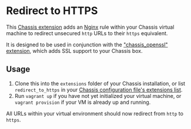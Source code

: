 # Redirect to HTTPS

This [Chassis extension](https://docs.chassis.io/en/latest/extend/) adds an [Nginx](https://www.nginx.com/) rule within your Chassis virtual machine to redirect unsecured `http` URLs to their `https` equivalent.

It is designed to be used in conjunction with the ["chassis_openssl" extension](https://github.com/Chassis/chassis_openssl), which adds SSL support to your Chassis box.

## Usage

1. Clone this into the `extensions` folder of your Chassis installation, or list `redirect_to_https` in your [Chassis configuration file's extensions list](https://docs.chassis.io/en/latest/config/#extensions).
2. Run `vagrant up` if you have not yet initialized your virtual machine, or `vagrant provision` if your VM is already up and running.

All URLs within your virtual environment should now redirect from `http` to `https`.
